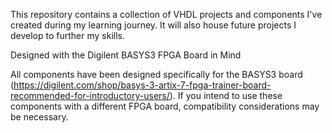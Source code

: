 This repository contains a collection of VHDL projects and components I've created during my learning journey. It will also house future projects I develop to further my skills.

Designed with the Digilent BASYS3 FPGA Board in Mind

All components have been designed specifically for the BASYS3 board (https://digilent.com/shop/basys-3-artix-7-fpga-trainer-board-recommended-for-introductory-users/). If you intend to use these components with a different FPGA board, compatibility considerations may be necessary.
